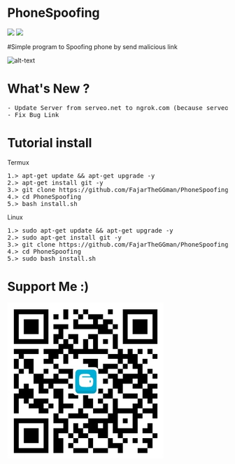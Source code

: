# PhoneSpoofing
![](https://img.shields.io/badge/Language-Javascript-Yellow) ![](https://img.shields.io/badge/Version-V2-lime)

#Simple program to Spoofing phone by send malicious link

![alt-text](https://github.com/FajarTheGGman/PhoneSpoofing/blob/master/%2C/Screenshot_2019-07-02-21-54-30-663_com.android.chrome.png)

# What's New ?
<pre>
- Update Server from serveo.net to ngrok.com (because serveo server is down)
- Fix Bug Link 
</pre>

# Tutorial install

Termux
<pre>
1.> apt-get update && apt-get upgrade -y
2.> apt-get install git -y
3.> git clone https://github.com/FajarTheGGman/PhoneSpoofing
4.> cd PhoneSpoofing
5.> bash install.sh
</pre>

Linux
<pre>
1.> sudo apt-get update && apt-get upgrade -y
2.> sudo apt-get install git -y
3.> git clone https://github.com/FajarTheGGman/PhoneSpoofing
4.> cd PhoneSpoofing
5.> sudo bash install.sh
</pre>


# Support Me :)
![donate](https://raw.githubusercontent.com/FajarTheGGman/F-Tools/master/.images/donate.jpeg)
